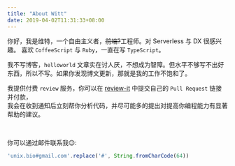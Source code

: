 ```yaml
---
title: "About Witt"
date: 2019-04-02T11:31:33+08:00
---
```

你好，我是维特，一个自由主义者，<del>前端?</del>工程师。对 Serverless 与 DX 很感兴趣。
喜欢 `CoffeeScript` 与 `Ruby`，一直在写 `TypeScript`。

我不写博客，`helloworld` 文章实在讨人厌，不想成为智障。但水平不够写不出好东西，所以不写。如果你发现博文更新，那就是我的工作不饱和了。

我提供付费 `review` 服务，你可以在 [review-it](https://review.unix.bio/) 中提交自己的 `Pull Request` 链接并付款，  
我会在收到通知后立刻帮你分析代码，并尽可能多的提出对提高你编程能力有显著帮助的建议。

<br/>

你可以通过邮件联系我😌:
```js
'unix.bio#gmail.com'.replace('#', String.fromCharCode(64))
```

